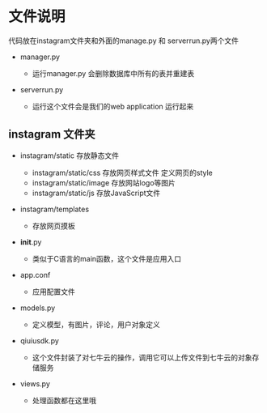 # 文件说明

代码放在instagram文件夹和外面的manage.py 和 serverrun.py两个文件

* manager.py
   * 运行manager.py 会删除数据库中所有的表并重建表

* serverrun.py
   * 运行这个文件会是我们的web application 运行起来

## instagram 文件夹
*  instagram/static 存放静态文件
   * instagram/static/css 存放网页样式文件 定义网页的style
   * instagram/static/image 存放网站logo等图片
   * instagram/static/js 存放JavaScript文件
  
* instagram/templates 
   * 存放网页摸板
   
*  __init__.py
   * 类似于C语言的main函数，这个文件是应用入口
  
* app.conf 
  * 应用配置文件
  
* models.py
   * 定义模型，有图片，评论，用户对象定义

* qiuiusdk.py
   * 这个文件封装了对七牛云的操作，调用它可以上传文件到七牛云的对象存储服务
* views.py 

   * 处理函数都在这里哦

     